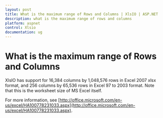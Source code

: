 ```yaml
---
layout: post
title: What is the maximum range of Rows and Columns | XlsIO | ASP.NET | Syncfusion
description: what is the maximum range of rows and columns
platform: aspnet
control: Xlsio
documentation: ug
---
```


# What is the maximum range of Rows and Columns

XlsIO has support for 16,384 columns by 1,048,576 rows in Excel 2007 xlsx format, and 256 columns by 65,536 rows in Excel 97 to 2003 format. Note that this is the worksheet size of MS Excel itself.

For more information, see [http://office.microsoft.com/en-us/excel/HA100778231033.aspx](http://office.microsoft.com/en-us/excel/HA100778231033.aspx).

